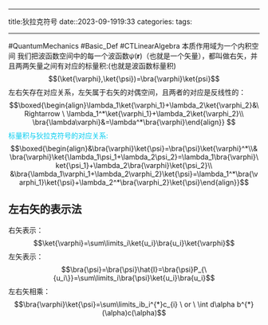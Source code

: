
--- 
title:狄拉克符号
date::2023-09-1919:33
categories:
tags:

---
#QuantumMechanics  #Basic_Def  #CTLinearAlgebra 
本质作用域为一个内积空间
我们把波函数空间中的每一个波函数$\psi(\boldsymbol{r})$（也就是一个矢量），都叫做右矢，并且两两矢量之间有对应的标量积:(也就是波函数标量积)
$$(\ket{\varphi},\ket{\psi})=\bra{\varphi}\ket{psi}$$
左右矢存在对应关系，左矢属于右矢的对偶空间，且两者的对应是反线性的：
$$\boxed{\begin{align}\lambda_1\ket{\varphi_1}+\lambda_2\ket{\varphi_2}&\Rightarrow \ \lambda_1^*\ket{\varphi_1}+\lambda_2\ket{\varphi_2}\\
\bra{\lambda\varphi}&=\lambda^*\bra{\varphi}\end{align}} $$
<font color=##33CCFF>标量积与狄拉克符号的对应关系:</font>
$$\boxed{\begin{align}&\bra{\varphi}\ket{\psi}=\bra{\psi}\ket{\varphi}^*\\&
\bra{\varphi}\ket{\lambda_1\psi_1+\lambda_2\psi_2}=\lambda_1\bra{\varphi}\ket{\psi_1}+\lambda_2\bra{\varphi}\ket{\psi_2}\\
&\bra{\lambda_1\varphi_1+\lambda_2\varphi_2}\ket{\psi}=\lambda_1^*\bra{\varphi_1}\ket{\psi}+\lambda_2^*\bra{\varphi_2}\ket{\psi}\end{align}}$$

## 左右矢的表示法
右矢表示：
$$\ket{\varphi}=\sum\limits_i\ket{u_i}\bra{u_i}\ket{\varphi}$$
左矢表示：
$$\bra{\psi}=\bra{\psi}\hat{I}=\bra{\psi}P_{\{u_i\}}=\sum\limits_i\bra{\psi}\ket{u_i}\bra{u_i}$$
左右矢相乘：
$$\bra{\varphi}\ket{\psi}=\sum\limits_ib_i^{*}c_{i} \ or \ \int d\alpha b^{*}(\alpha)c(\alpha)$$
